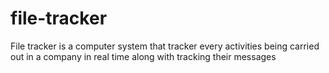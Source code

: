 # file-tracker
File tracker is a computer system that tracker every activities being carried out in a company in real time along with tracking their messages
